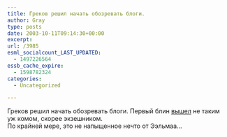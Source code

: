 ```yaml
---
title: Греков решил начать обозревать блоги.
author: Gray
type: posts
date: 2003-10-11T09:14:30+00:00
excerpt:
url: /3985
esml_socialcount_LAST_UPDATED:
  - 1497226564
essb_cache_expire:
  - 1598782324
categories:
  - Uncategorized

---
```








Греков решил начать обозревать блоги. Первый блин <a href="http://www.ricn.ru/blog/responses/790/" target="_blank">вышел</a> не таким уж комом, скорее экзешником.  
По крайней мере, это не напыщенное нечто от Ээльмаа&#8230;